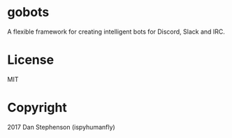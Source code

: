# gobots
A flexible framework for creating intelligent bots for Discord, Slack and IRC.

# License
MIT
# Copyright
2017 Dan Stephenson (ispyhumanfly)
